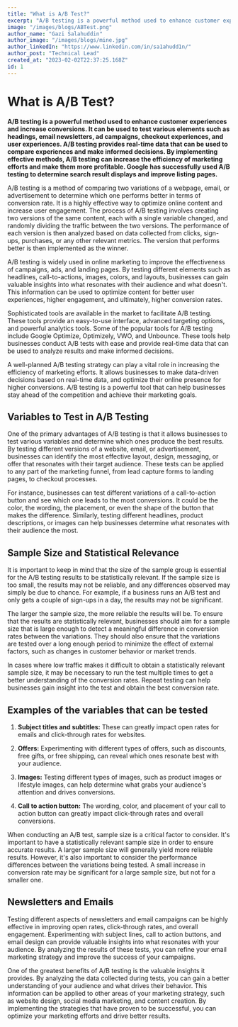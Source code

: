 ```yaml
---
title: "What is A/B Test?"
excerpt: "A/B testing is a powerful method used to enhance customer experiences and increase conversions."
image: "/images/blogs/ABTest.png"
author_name: "Gazi Salahuddin"
author_image: "/images/blogs/mine.jpg"
author_linkedIn: "https://www.linkedin.com/in/sa1ahudd1n/"
author_post: "Technical Lead"
created_at: "2023-02-02T22:37:25.168Z"
id: 1
---
```


# What is A/B Test?

**A/B testing is a powerful method used to enhance customer experiences and increase conversions. It can be used to test various elements such as headings, email newsletters, ad campaigns, checkout experiences, and user experiences. A/B testing provides real-time data that can be used to compare experiences and make informed decisions. By implementing effective methods, A/B testing can increase the efficiency of marketing efforts and make them more profitable. Google has successfully used A/B testing to determine search result displays and improve listing pages.**

A/B testing is a method of comparing two variations of a webpage, email,
or advertisement to determine which one performs better in terms of
conversion rate. It is a highly effective way to optimize online content
and increase user engagement. The process of A/B testing involves
creating two versions of the same content, each with a single variable
changed, and randomly dividing the traffic between the two versions. The
performance of each version is then analyzed based on data collected
from clicks, sign-ups, purchases, or any other relevant metrics. The
version that performs better is then implemented as the winner.

A/B testing is widely used in online marketing to improve the
effectiveness of campaigns, ads, and landing pages. By testing different
elements such as headlines, call-to-actions, images, colors, and
layouts, businesses can gain valuable insights into what resonates with
their audience and what doesn't. This information can be used to
optimize content for better user experiences, higher engagement, and
ultimately, higher conversion rates.

Sophisticated tools are available in the market to facilitate A/B
testing. These tools provide an easy-to-use interface, advanced
targeting options, and powerful analytics tools. Some of the popular
tools for A/B testing include Google Optimize, Optimizely, VWO, and
Unbounce. These tools help businesses conduct A/B tests with ease and
provide real-time data that can be used to analyze results and make
informed decisions.

A well-planned A/B testing strategy can play a vital role in increasing
the efficiency of marketing efforts. It allows businesses to make
data-driven decisions based on real-time data, and optimize their online
presence for higher conversions. A/B testing is a powerful tool that can
help businesses stay ahead of the competition and achieve their
marketing goals.

## Variables to Test in A/B Testing

One of the primary advantages of A/B testing is that it allows
businesses to test various variables and determine which ones produce
the best results. By testing different versions of a website, email,
or advertisement, businesses can identify the most effective layout,
design, messaging, or offer that resonates with their target audience.
These tests can be applied to any part of the marketing funnel, from
lead capture forms to landing pages, to checkout processes.

For instance, businesses can test different variations of a
call-to-action button and see which one leads to the most conversions.
It could be the color, the wording, the placement, or even the shape
of the button that makes the difference. Similarly, testing different
headlines, product descriptions, or images can help businesses
determine what resonates with their audience the most.

## Sample Size and Statistical Relevance

It is important to keep in mind that the size of the sample group is
essential for the A/B testing results to be statistically relevant. If
the sample size is too small, the results may not be reliable, and any
differences observed may simply be due to chance. For example, if a
business runs an A/B test and only gets a couple of sign-ups in a day,
the results may not be significant.

The larger the sample size, the more reliable the results will be. To
ensure that the results are statistically relevant, businesses should
aim for a sample size that is large enough to detect a meaningful
difference in conversion rates between the variations. They should
also ensure that the variations are tested over a long enough period
to minimize the effect of external factors, such as changes in
customer behavior or market trends.

In cases where low traffic makes it difficult to obtain a
statistically relevant sample size, it may be necessary to run the
test multiple times to get a better understanding of the conversion
rates. Repeat testing can help businesses gain insight into the test
and obtain the best conversion rate.

## Examples of the variables that can be tested

1. **Subject titles and subtitles:** These can greatly impact open rates
   for emails and click-through rates for websites.

2. **Offers:** Experimenting with different types of offers, such as
   discounts, free gifts, or free shipping, can reveal which ones
   resonate best with your audience.

3. **Images:** Testing different types of images, such as product images
   or lifestyle images, can help determine what grabs your audience's
   attention and drives conversions.

4. **Call to action button:** The wording, color, and placement of your
   call to action button can greatly impact click-through rates and
   overall conversions.

When conducting an A/B test, sample size is a critical factor to
consider. It's important to have a statistically relevant sample size
in order to ensure accurate results. A larger sample size will
generally yield more reliable results. However, it's also important to
consider the performance differences between the variations being
tested. A small increase in conversion rate may be significant for a
large sample size, but not for a smaller one.

## Newsletters and Emails

Testing different aspects of newsletters and email campaigns can be
highly effective in improving open rates, click-through rates, and
overall engagement. Experimenting with subject lines, call to action
buttons, and email design can provide valuable insights into what
resonates with your audience. By analyzing the results of these tests,
you can refine your email marketing strategy and improve the success
of your campaigns.

One of the greatest benefits of A/B testing is the valuable insights
it provides. By analyzing the data collected during tests, you can
gain a better understanding of your audience and what drives their
behavior. This information can be applied to other areas of your
marketing strategy, such as website design, social media marketing,
and content creation. By implementing the strategies that have proven
to be successful, you can optimize your marketing efforts and drive
better results.

